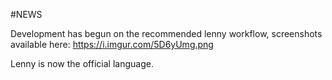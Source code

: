 #NEWS

Development has begun on the recommended lenny workflow, screenshots available here:
https://i.imgur.com/5D6yUmg.png

Lenny is now the official language.
